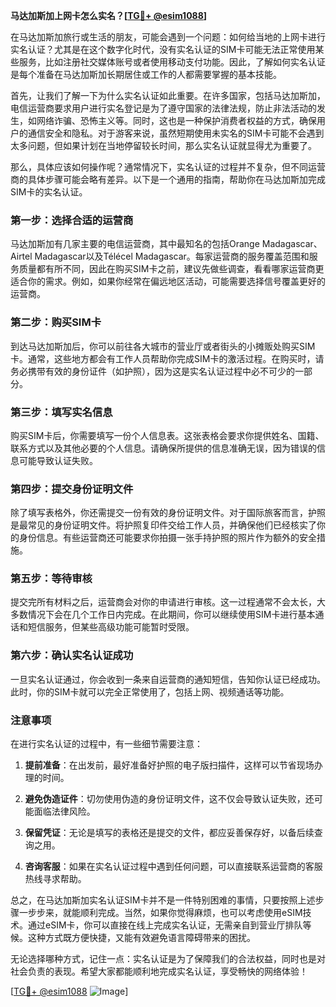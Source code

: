 **马达加斯加上网卡怎么实名？[[TG💪+ @esim1088](https://t.me/s/esim1088)]**

在马达加斯加旅行或生活的朋友，可能会遇到一个问题：如何给当地的上网卡进行实名认证？尤其是在这个数字化时代，没有实名认证的SIM卡可能无法正常使用某些服务，比如注册社交媒体账号或者使用移动支付功能。因此，了解如何实名认证是每个准备在马达加斯加长期居住或工作的人都需要掌握的基本技能。

首先，让我们了解一下为什么实名认证如此重要。在许多国家，包括马达加斯加，电信运营商要求用户进行实名登记是为了遵守国家的法律法规，防止非法活动的发生，如网络诈骗、恐怖主义等。同时，这也是一种保护消费者权益的方式，确保用户的通信安全和隐私。对于游客来说，虽然短期使用未实名的SIM卡可能不会遇到太多问题，但如果计划在当地停留较长时间，那么实名认证就显得尤为重要了。

那么，具体应该如何操作呢？通常情况下，实名认证的过程并不复杂，但不同运营商的具体步骤可能会略有差异。以下是一个通用的指南，帮助你在马达加斯加完成SIM卡的实名认证。

### 第一步：选择合适的运营商

马达加斯加有几家主要的电信运营商，其中最知名的包括Orange Madagascar、Airtel Madagascar以及Télécel Madagascar。每家运营商的服务覆盖范围和服务质量都有所不同，因此在购买SIM卡之前，建议先做些调查，看看哪家运营商更适合你的需求。例如，如果你经常在偏远地区活动，可能需要选择信号覆盖更好的运营商。

### 第二步：购买SIM卡

到达马达加斯加后，你可以前往各大城市的营业厅或者街头的小摊贩处购买SIM卡。通常，这些地方都会有工作人员帮助你完成SIM卡的激活过程。在购买时，请务必携带有效的身份证件（如护照），因为这是实名认证过程中必不可少的一部分。

### 第三步：填写实名信息

购买SIM卡后，你需要填写一份个人信息表。这张表格会要求你提供姓名、国籍、联系方式以及其他必要的个人信息。请确保所提供的信息准确无误，因为错误的信息可能导致认证失败。

### 第四步：提交身份证明文件

除了填写表格外，你还需提交一份有效的身份证明文件。对于国际旅客而言，护照是最常见的身份证明文件。将护照复印件交给工作人员，并确保他们已经核实了你的身份信息。有些运营商还可能要求你拍摄一张手持护照的照片作为额外的安全措施。

### 第五步：等待审核

提交完所有材料之后，运营商会对你的申请进行审核。这一过程通常不会太长，大多数情况下会在几个工作日内完成。在此期间，你可以继续使用SIM卡进行基本通话和短信服务，但某些高级功能可能暂时受限。

### 第六步：确认实名认证成功

一旦实名认证通过，你会收到一条来自运营商的通知短信，告知你认证已经成功。此时，你的SIM卡就可以完全正常使用了，包括上网、视频通话等功能。

### 注意事项

在进行实名认证的过程中，有一些细节需要注意：

1. **提前准备**：在出发前，最好准备好护照的电子版扫描件，这样可以节省现场办理的时间。
   
2. **避免伪造证件**：切勿使用伪造的身份证明文件，这不仅会导致认证失败，还可能面临法律风险。
   
3. **保留凭证**：无论是填写的表格还是提交的文件，都应妥善保存好，以备后续查询之用。

4. **咨询客服**：如果在实名认证过程中遇到任何问题，可以直接联系运营商的客服热线寻求帮助。

总之，在马达加斯加实名认证SIM卡并不是一件特别困难的事情，只要按照上述步骤一步步来，就能顺利完成。当然，如果你觉得麻烦，也可以考虑使用eSIM技术。通过eSIM卡，你可以直接在线上完成实名认证，无需亲自到营业厅排队等候。这种方式既方便快捷，又能有效避免语言障碍带来的困扰。

无论选择哪种方式，记住一点：实名认证是为了保障我们的合法权益，同时也是对社会负责的表现。希望大家都能顺利地完成实名认证，享受畅快的网络体验！

[[TG💪+ @esim1088](https://t.me/s/esim1088) ![Image](https://i.postimg.cc/4NQfJmqS/Snipaste-2025-05-13-00-14-12.png)]